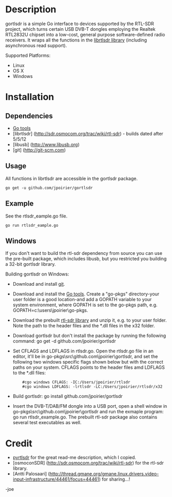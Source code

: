 # Description

gortlsdr is a simple Go interface to devices supported by the RTL-SDR project, which turns certain USB DVB-T dongles
employing the Realtek RTL2832U chipset into a low-cost, general purpose software-defined radio receivers. It wraps all
the functions in the [librtlsdr library](http://sdr.osmocom.org/trac/wiki/rtl-sdr) (including asynchronous read support).

Supported Platforms:

- Linux
- OS X
- Windows


# Installation

## Dependencies
- [Go tools](http://golang.org)
- [librtlsdr] (http://sdr.osmocom.org/trac/wiki/rtl-sdr) - builds dated after 5/5/12
- [libusb] (http://www.libusb.org)
- [git] (http://git-scm.com)


## Usage
All functions in librtlsdr are accessible in the gortlsdr package.

    go get -u github.com/jpoirier/gortlsdr

## Example
See the rtlsdr_eample.go file.

    go run rtlsdr_eample.go

## Windows
If you don't want to build the rtl-sdr dependency from source you can use the pre-built package, which includes libusb,
but you restricted you building a 32-bit gortlsdr library.

Building gortlsdr on Windows:
* Download and install [git](http://git-scm.com).
* Download and install the [Go tools](http://code.google.com/p/go/downloads/list?q=OpSys-Windows+Type%3DInstaller).
  Create a "go-pkgs" directory-your user folder is a good location-and add a GOPATH variable to your system environment, where
  GOPATH is set to the go-pkgs path, e.g. GOPATH=c:\users\jpoirier\go-pkgs.
* Download the prebuilt [rtl-sdr library](http://sdr.osmocom.org/trac/attachment/wiki/rtl-sdr/RelWithDebInfo.zip) and unzip
  it, e.g. to your user folder. Note the path to the header files and the *.dll files in the x32 folder.
* Download gortlsdr but don't install the package by running the following command: go get -d github.com/jpoirier/gortlsdr
* Set CFLAGS and LDFLAGS in rtlsdr.go. Open the rtlsdr.go file in an editor, it'll be in go-pkgs\src\github.com\jpoirier\gortlsdr,
  and set the following two windows specific flags shown below but with the correct paths on your system. CFLAGS points to
  the header files amd LDFLAGS to the *.dll files:

          #cgo windows CFLAGS: -IC:/Users/jpoirier/rtlsdr
          #cgo windows LDFLAGS: -lrtlsdr -LC:/Users/jpoirier/rtlsdr/x32

* Build gortlsdr: go install github.com/jpoirier/gortlsdr
* Insert the DVB-T/DAB/FM dongle into a USB port, open a shell window in go-pkgs\src\github.com\jpoirier\gortlsdr and run
  the exmaple program: go run rtlsdr_example.go. The prebuilt rtl-sdr package also contains several test executables as well.


# Credit
- [pyrtlsdr](https://github.com/roger-/pyrtlsdr/tree/master/rtlsdr) for the great read-me description, which I copied.
- [osmoconSDR] (http://sdr.osmocom.org/trac/wiki/rtl-sdr) for the rtl-sdr library.
- [Antti Palosaari] (http://thread.gmane.org/gmane.linux.drivers.video-input-infrastructure/44461/focus=44461) for sharing...!

-joe




